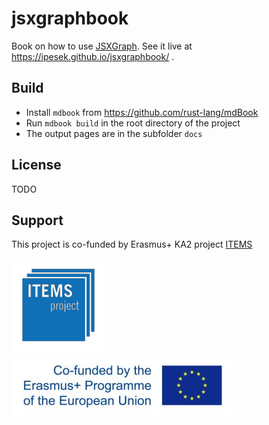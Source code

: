 # jsxgraphbook
Book on how to use [JSXGraph](https://jsxgraph.org). See it live at https://ipesek.github.io/jsxgraphbook/ .

## Build

* Install `mdbook` from https://github.com/rust-lang/mdBook
* Run `mdbook build` in the root directory of the project
* The output pages are in the subfolder `docs`

## License

TODO

## Support
This project is co-funded by Erasmus+ KA2 project [ITEMS](https://itemspro.eu)

[![ITEMS](img/items_logo_blue.png)](https://itemspro.eu)
[![Cofunded by the Erasmus+ programme of the European union](img/eu_flag_co_funded_pos_rgb_left_small.jpg)](https://ec.europa.eu/programmes/erasmus-plus/)


